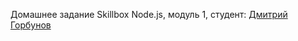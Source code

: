 Домашнее задание Skillbox Node.js, модуль 1, студент:
[Дмитрий Горбунов](https://go.skillbox.ru/user/76a516be-b292-46c1-9682-ca9311e3df52)
